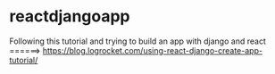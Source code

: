 # reactdjangoapp

Following this tutorial and trying to build an app with django and react ======> https://blog.logrocket.com/using-react-django-create-app-tutorial/
